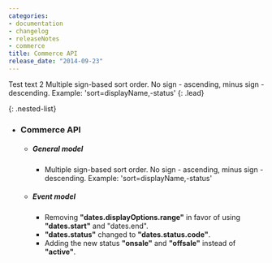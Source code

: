 ```yaml
---
categories:
- documentation
- changelog
- releaseNotes
- commerce
title: Commerce API
release_date: "2014-09-23"
---
```

Test text 2 Multiple sign-based sort order. No sign - ascending, minus sign - descending. Example: 'sort=displayName,-status'
{: .lead}

{: .nested-list}
- ### Commerce API
  + ##### General model
    * Multiple sign-based sort order. No sign - ascending, minus sign - descending. Example: 'sort=displayName,-status'
  + ##### Event model
    * Removing **"dates.displayOptions.range"** in favor of using **"dates.start"** and "dates.end".
    * **"dates.status"** changed to **"dates.status.code"**.
    * Adding the new status **"onsale"** and **"offsale"** instead of **"active"**.
